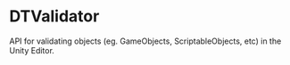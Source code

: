# DTValidator
API for validating objects (eg. GameObjects, ScriptableObjects, etc) in the Unity Editor.
